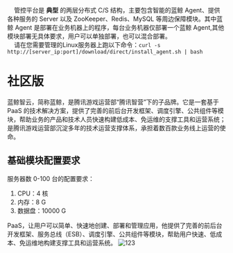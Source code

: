 

&nbsp;&nbsp;&nbsp;&nbsp;管控平台是 **典型** 的两层分布式 C/S 结构，主要包含智能的蓝鲸 Agent、提供各种服务的 Server 以及 ZooKeeper、Redis、MySQL 等周边保障模块。其中蓝鲸 Agent 是部署在业务机器上的程序，每台业务机器仅部署一个蓝鲸 Agent,其他模块部署无具体要求，用户可以单独部署，也可以混合部署。<br>&nbsp;&nbsp;&nbsp;&nbsp;请在您需要管理的Linux服务器上跑以下命令：`curl -s http://[server_ip:port]/download/direct/install_agent.sh | bash`

# 社区版

蓝鲸智云，简称蓝鲸，是腾讯游戏运营部“腾讯智营”下的子品牌。它是一套基于 PaaS 的技术解决方案，提供了完善的前后台开发框架、调度引擎、公共组件等模块，帮助业务的产品和技术人员快速构建低成本、免运维的支撑工具和运营系统；是腾讯游戏运营部沉淀多年的技术运营支撑体系，承担着数百款业务线上运营的使命。

## 基础模块配置要求

服务器数 0-100 台的配置要求：

1. CPU：4 核
2. 内存：8 G
3. 数据盘：10000 G

PaaS，让用户可以简单、快速地创建、部署和管理应用，他提供了完善的前后台开发框架、服务总线（ESB）、调度引擎、公共组件等模块，帮助用户快速、低成本、免运维地构建支撑工具和运营系统。
![123](bkFramework/example.png)

